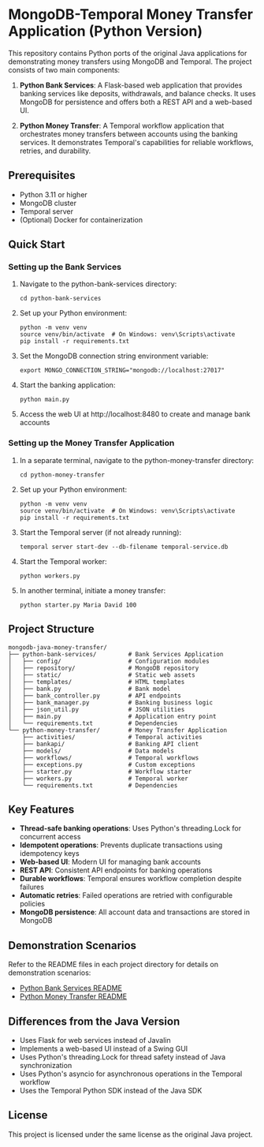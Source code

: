 # MongoDB-Temporal Money Transfer Application (Python Version)

This repository contains Python ports of the original Java applications for demonstrating money transfers using MongoDB and Temporal. The project consists of two main components:

1. **Python Bank Services**: A Flask-based web application that provides banking services like deposits, withdrawals, and balance checks. It uses MongoDB for persistence and offers both a REST API and a web-based UI.

2. **Python Money Transfer**: A Temporal workflow application that orchestrates money transfers between accounts using the banking services. It demonstrates Temporal's capabilities for reliable workflows, retries, and durability.

## Prerequisites

- Python 3.11 or higher
- MongoDB cluster
- Temporal server
- (Optional) Docker for containerization

## Quick Start

### Setting up the Bank Services

1. Navigate to the python-bank-services directory:
   ```
   cd python-bank-services
   ```

2. Set up your Python environment:
   ```
   python -m venv venv
   source venv/bin/activate  # On Windows: venv\Scripts\activate
   pip install -r requirements.txt
   ```

3. Set the MongoDB connection string environment variable:
   ```
   export MONGO_CONNECTION_STRING="mongodb://localhost:27017"
   ```

4. Start the banking application:
   ```
   python main.py
   ```
   
5. Access the web UI at http://localhost:8480 to create and manage bank accounts

### Setting up the Money Transfer Application

1. In a separate terminal, navigate to the python-money-transfer directory:
   ```
   cd python-money-transfer
   ```

2. Set up your Python environment:
   ```
   python -m venv venv
   source venv/bin/activate  # On Windows: venv\Scripts\activate
   pip install -r requirements.txt
   ```

3. Start the Temporal server (if not already running):
   ```
   temporal server start-dev --db-filename temporal-service.db
   ```

4. Start the Temporal worker:
   ```
   python workers.py
   ```

5. In another terminal, initiate a money transfer:
   ```
   python starter.py Maria David 100
   ```

## Project Structure

```
mongodb-java-money-transfer/
├── python-bank-services/         # Bank Services Application
│   ├── config/                   # Configuration modules
│   ├── repository/               # MongoDB repository
│   ├── static/                   # Static web assets
│   ├── templates/                # HTML templates
│   ├── bank.py                   # Bank model
│   ├── bank_controller.py        # API endpoints
│   ├── bank_manager.py           # Banking business logic
│   ├── json_util.py              # JSON utilities
│   ├── main.py                   # Application entry point
│   └── requirements.txt          # Dependencies
└── python-money-transfer/        # Money Transfer Application
    ├── activities/               # Temporal activities
    ├── bankapi/                  # Banking API client
    ├── models/                   # Data models
    ├── workflows/                # Temporal workflows
    ├── exceptions.py             # Custom exceptions
    ├── starter.py                # Workflow starter
    ├── workers.py                # Temporal worker
    └── requirements.txt          # Dependencies
```

## Key Features

- **Thread-safe banking operations**: Uses Python's threading.Lock for concurrent access
- **Idempotent operations**: Prevents duplicate transactions using idempotency keys
- **Web-based UI**: Modern UI for managing bank accounts
- **REST API**: Consistent API endpoints for banking operations
- **Durable workflows**: Temporal ensures workflow completion despite failures
- **Automatic retries**: Failed operations are retried with configurable policies
- **MongoDB persistence**: All account data and transactions are stored in MongoDB

## Demonstration Scenarios

Refer to the README files in each project directory for details on demonstration scenarios:

- [Python Bank Services README](python-bank-services/README.md)
- [Python Money Transfer README](python-money-transfer/README.md)

## Differences from the Java Version

- Uses Flask for web services instead of Javalin
- Implements a web-based UI instead of a Swing GUI
- Uses Python's threading.Lock for thread safety instead of Java synchronization
- Uses Python's asyncio for asynchronous operations in the Temporal workflow
- Uses the Temporal Python SDK instead of the Java SDK

## License

This project is licensed under the same license as the original Java project.
